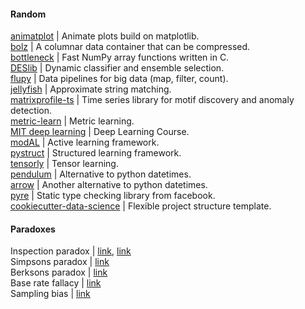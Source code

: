 
#### Random
[animatplot](https://github.com/t-makaro/animatplot) | Animate plots build on matplotlib.  
[bolz](https://github.com/Blosc/bcolz) | A columnar data container that can be compressed.      
[bottleneck](https://github.com/kwgoodman/bottleneck) | Fast NumPy array functions written in C.   
[DESlib](https://github.com/Menelau/DESlib) | Dynamic classifier and ensemble selection.   
[flupy](https://github.com/olirice/flupy) | Data pipelines for big data (map, filter, count).  
[jellyfish](https://github.com/jamesturk/jellyfish) | Approximate string matching.   
[matrixprofile-ts](https://github.com/target/matrixprofile-ts) | Time series library for motif discovery and anomaly detection.   
[metric-learn](https://github.com/metric-learn/metric-learn) | Metric learning.   
[MIT deep learning](https://github.com/lexfridman/mit-deep-learning) | Deep Learning Course.   
[modAL](https://github.com/modAL-python/modAL) | Active learning framework.   
[pystruct](https://github.com/pystruct/pystruct) | Structured learning framework.   
[tensorly](https://github.com/tensorly/tensorly) | Tensor learning.    
[pendulum](https://github.com/sdispater/pendulum) | Alternative to python datetimes.   
[arrow](https://github.com/crsmithdev/arrow) | Another alternative to python datetimes.   
[pyre](https://www.facebook.com/notes/protect-the-graph/pyre-fast-type-checking-for-python/2048520695388071/) | Static type checking library from facebook.    
[cookiecutter-data-science](https://github.com/drivendata/cookiecutter-data-science) | Flexible project structure template.   


#### Paradoxes 
Inspection paradox | [link](https://allendowney.blogspot.com/2015/08/the-inspection-paradox-is-everywhere.html), [link](https://jakevdp.github.io/blog/2018/09/13/waiting-time-paradox/)   
Simpsons paradox | [link](https://en.wikipedia.org/wiki/Simpson%27s_paradox)   
Berksons paradox | [link](https://en.wikipedia.org/wiki/Berkson%27s_paradox)    
Base rate fallacy | [link](https://en.wikipedia.org/wiki/Base_rate_fallacy)   
Sampling bias | [link](https://en.wikipedia.org/wiki/Sampling_bias)  
